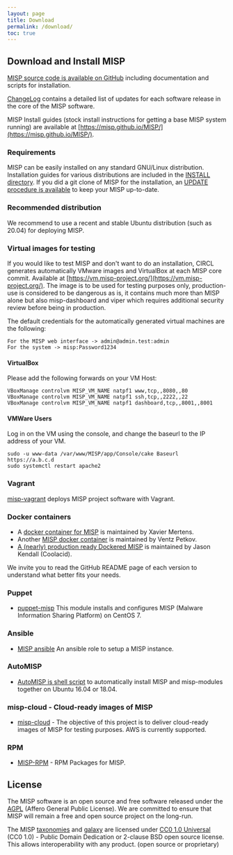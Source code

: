 ```yaml
---
layout: page
title: Download
permalink: /download/
toc: true
---
```


## Download and Install MISP

[MISP source code is available on GitHub](https://github.com/MISP/MISP) including documentation and scripts for installation.

[ChangeLog](/Changelog.txt) contains a detailed list of updates for each software release in the core of the MISP software.

MISP Install guides (stock install instructions for getting a base MISP system running) are available at [https://misp.github.io/MISP/](https://misp.github.io/MISP/).

### Requirements

MISP can be easily installed on any standard GNU/Linux distribution. Installation guides for various distributions are included in the [INSTALL directory](https://github.com/MISP/MISP/tree/2.4/INSTALL). If you did a git clone of MISP for the installation, an [UPDATE procedure is available](https://github.com/MISP/MISP/blob/2.4/INSTALL/UPDATE.txt) to keep your MISP up-to-date.

### Recommended distribution

We recommend to use a recent and stable Ubuntu distribution (such as 20.04) for deploying MISP.

### Virtual images for testing

If you would like to test MISP and don't want to do an installation, CIRCL generates automatically VMware images and VirtualBox at each MISP core commit. Available at [https://vm.misp-project.org/](https://vm.misp-project.org/). The image is to be used for testing purposes only, production-use is considered to be dangerous as is, it contains much more than MISP alone but also misp-dashboard and viper which requires additional security review before being in production.

The default credentials for the automatically generated virtual machines are the following:

~~~~
For the MISP web interface -> admin@admin.test:admin
For the system -> misp:Password1234
~~~~
#### VirtualBox
Please add the following forwards on your VM Host:
~~~~
VBoxManage controlvm MISP_VM_NAME natpf1 www,tcp,,8080,,80
VBoxManage controlvm MISP_VM_NAME natpf1 ssh,tcp,,2222,,22
VBoxManage controlvm MISP_VM_NAME natpf1 dashboard,tcp,,8001,,8001
~~~~
#### VMWare Users
Log in on the VM using the console, and change the baseurl to the IP address of your VM.
~~~~
sudo -u www-data /var/www/MISP/app/Console/cake Baseurl https://a.b.c.d
sudo systemctl restart apache2
~~~~
### Vagrant

[misp-vagrant](https://github.com/MISP/misp-vagrant) deploys MISP project software with Vagrant.

### Docker containers

- A [docker container for MISP](https://github.com/misp/misp-docker) is maintained by Xavier Mertens.
- Another [MISP docker container](https://github.com/misp/docker-misp) is maintained by Ventz Petkov.
- [A (nearly) production ready Dockered MISP](https://github.com/coolacid/docker-misp) is maintained by Jason Kendall (Coolacid).

We invite you to read the GitHub README page of each version to understand what better fits your needs.

### Puppet

- [puppet-misp](https://github.com/voxpupuli/puppet-misp) This module installs and configures MISP (Malware Information Sharing Platform) on CentOS 7.

### Ansible

- [MISP ansible](https://github.com/juju4/ansible-MISP) An ansible role to setup a MISP instance.


### AutoMISP

- [AutoMISP is shell script](https://github.com/da667/AutoMISP) to automatically install MISP and misp-modules together on Ubuntu 16.04 or 18.04.

### misp-cloud - Cloud-ready images of MISP

- [misp-cloud](https://github.com/MISP/misp-cloud) - The objective of this project is to deliver cloud-ready images of MISP for testing purposes. AWS is currently supported.

### RPM

- [MISP-RPM](https://github.com/amuehlem/MISP-RPM) - RPM Packages for MISP.

## License

The MISP software is an open source and free software released under the [AGPL](https://github.com/MISP/MISP/blob/2.4/LICENSE) (Affero General Public License). We are committed to ensure that MISP will remain a free and open source project on the long-run.

The MISP [taxonomies](/taxonomies.html) and [galaxy](/galaxy.html) are licensed under [CC0 1.0 Universal](https://creativecommons.org/publicdomain/zero/1.0/) (CC0 1.0) - Public Domain Dedication or 2-clause BSD open source license. This allows interoperability with any product. (open source or proprietary)
